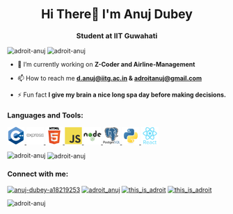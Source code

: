 <h1 align="center">Hi There👋 I'm Anuj Dubey</h1>
<h3 align="center">Student at IIT Guwahati</h3>

<p align="left"> <img src="https://komarev.com/ghpvc/?username=adroit-anuj&label=Profile%20views&color=0e75b6&style=flat" alt="adroit-anuj" /> 
<img src="https://img.shields.io/badge/Adroitly-Designed-blue" alt="adroit-anuj" /> </p>

- 🔭 I’m currently working on **Z-Coder and Airline-Management**

- 📫 How to reach me **d.anuj@iitg.ac.in & adroitanuj@gmail.com**

- ⚡ Fun fact **I give my brain a nice long spa day before making decisions.**


<h3 align="left">Languages and Tools:</h3>
<p align="left"> <a href="https://www.w3schools.com/cpp/" target="_blank" rel="noreferrer"> <img src="https://raw.githubusercontent.com/devicons/devicon/master/icons/cplusplus/cplusplus-original.svg" alt="cplusplus" width="40" height="40"/> </a> <a href="https://expressjs.com" target="_blank" rel="noreferrer"> <img src="https://raw.githubusercontent.com/devicons/devicon/master/icons/express/express-original-wordmark.svg" alt="express" width="40" height="40"/> </a> <a href="https://www.w3.org/html/" target="_blank" rel="noreferrer"> <img src="https://raw.githubusercontent.com/devicons/devicon/master/icons/html5/html5-original-wordmark.svg" alt="html5" width="40" height="40"/> </a> <a href="https://developer.mozilla.org/en-US/docs/Web/JavaScript" target="_blank" rel="noreferrer"> <img src="https://raw.githubusercontent.com/devicons/devicon/master/icons/javascript/javascript-original.svg" alt="javascript" width="40" height="40"/> </a> <a href="https://nodejs.org" target="_blank" rel="noreferrer"> <img src="https://raw.githubusercontent.com/devicons/devicon/master/icons/nodejs/nodejs-original-wordmark.svg" alt="nodejs" width="40" height="40"/> </a> <a href="https://www.postgresql.org" target="_blank" rel="noreferrer"> <img src="https://raw.githubusercontent.com/devicons/devicon/master/icons/postgresql/postgresql-original-wordmark.svg" alt="postgresql" width="40" height="40"/> </a> <a href="https://www.python.org" target="_blank" rel="noreferrer"> <img src="https://raw.githubusercontent.com/devicons/devicon/master/icons/python/python-original.svg" alt="python" width="40" height="40"/> </a> <a href="https://reactjs.org/" target="_blank" rel="noreferrer"> <img src="https://raw.githubusercontent.com/devicons/devicon/master/icons/react/react-original-wordmark.svg" alt="react" width="40" height="40"/> </a> </p>


<p><img align="left" src="https://github-readme-stats.vercel.app/api/top-langs?username=adroit-anuj&show_icons=true&locale=en&layout=compact" alt="adroit-anuj" /></p>


<p>&nbsp;<img align="center" src="https://github-readme-stats.vercel.app/api?username=adroit-anuj&show_icons=true&locale=en" alt="adroit-anuj" /></p>

<h3 align="left">Connect with me:</h3>
<p align="left">
<a href="https://linkedin.com/in/anuj-dubey-a18219253" target="blank"><img align="center" src="https://raw.githubusercontent.com/rahuldkjain/github-profile-readme-generator/master/src/images/icons/Social/linked-in-alt.svg" alt="anuj-dubey-a18219253" height="30" width="40" /></a>
<a href="https://instagram.com/adroit_anuj" target="blank"><img align="center" src="https://raw.githubusercontent.com/rahuldkjain/github-profile-readme-generator/master/src/images/icons/Social/instagram.svg" alt="adroit_anuj" height="30" width="40" /></a>
<a href="https://codeforces.com/profile/this_is_adroit" target="blank"><img align="center" src="https://raw.githubusercontent.com/rahuldkjain/github-profile-readme-generator/master/src/images/icons/Social/codeforces.svg" alt="this_is_adroit" height="30" width="40" /></a>
<a href="https://www.leetcode.com/this_is_adroit" target="blank"><img align="center" src="https://raw.githubusercontent.com/rahuldkjain/github-profile-readme-generator/master/src/images/icons/Social/leet-code.svg" alt="this_is_adroit" height="30" width="40" /></a>
</p>

<p align="left"> <img src="https://forthebadge.com/images/badges/ohhh-i-get-what-this-is-now.svg" alt="adroit-anuj" /></p>
